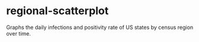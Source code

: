 # regional-scatterplot

Graphs the daily infections and positivity rate of US states by census region over time.
